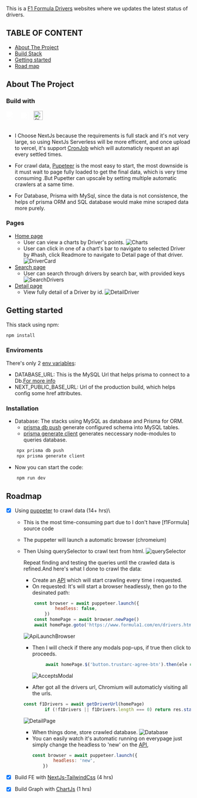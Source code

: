 This is a [F1 Formula Drivers]() websites where we updates the latest status of drivers.

## TABLE OF CONTENT

- [About The Project](#about-the-project)
- [Build Stack](#build-with)
- [Getting started](#getting-started)
- [Road map](#roadmap)

## About The Project

### Build with

<img alt='NextJs' width='25px' style="filter: brightness(0) invert(1); padding-right:10px;" src="https://cdn.jsdelivr.net/gh/devicons/devicon/icons/nextjs/nextjs-line.svg" />
<img alt="Prisma" width='22px' style="filter: brightness(0) invert(1); padding-right:10px;" src='./prisma_icon.png'>
<img alt="ChartJs" width='25px' style="padding-right:10px;" src='https://scicoding.com/content/images/2021/09/chartjs-logo-1.svg'>

<br/>
<br/>

- I Choose NextJs because the requirements is full stack and it's not very large, so using NextJs Serverless will be more efficent, and once upload to vercel, it's support [CronJob](https://vercel.com/blog/cron-jobs) which will automaticly request an api every settled times.

- For crawl data, [Pupeteer](https://pptr.dev/) is the most easy to start, the most downside is it must wait to page fully loaded to get the final data, which is very time consuming .But Pupetter can upscale by setting multiple automatic crawlers at a same time.

- For Database, Prisma with MySql, since the data is not consistence, the helps of prisma ORM and SQL database would make mine scraped data more purely.

### Pages

- [Home page]()
  - User can view a charts by Driver's points.
    ![Charts](/readme/chartByPoints.png)
  - User can click in one of a chart's bar to navigate to selected Driver by #hash, click Readmore to navigate to Detail page of that driver.
    ![DriverCard](/readme/allDrivers.png)
- [Search page](/)
  - User can search through drivers by search bar, with provided keys
    ![SearchDrivers](/readme/searchPage.png)
- [Detail page](/)
  - View fully detail of a Driver by id.
    ![DetailDriver](/readme/detailPage.png)

## Getting started

This stack using npm:

```sh
npm install
```

### Enviroments

There's only 2 [env variables](/next-env.d.ts):

- DATABASE_URL: This is the MySQL Url that helps prisma to connect to a Db.[For more info](https://www.prisma.io/docs/getting-started/setup-prisma/add-to-existing-project/relational-databases/connect-your-database-typescript-planetscale#connecting-your-database)
- NEXT_PUBLIC_BASE_URL: Url of the production build, which helps config some href attributes.

### Installation

- Database: The stacks using MySQL as database and Prisma for ORM.
  - [prisma db push](/prisma/schema.prisma) generate configured schema into MySQL tables.
  - [prisma generate client](https://www.prisma.io/docs/getting-started/setup-prisma/start-from-scratch/relational-databases/querying-the-database-typescript-postgresql) generates neccessary node-modules to queries database.

```sh
    npx prisma db push
    npx prisma generate client
```

- Now you can start the code:

```sh
    npm run dev
```

## Roadmap

- [x] Using [puppeter](https://pptr.dev/) to crawl data (14+ hrs)\

  - This is the most time-consuming part due to I don't have [f1Formula] source code
  - The puppeter will launch a automatic browser (chromeium)
  - Then Using querySelector to crawl text from html.
    ![querySelector](/readme/findQueries.png)

    Repeat finding and testing the queries until the crawled data is refined.And here's what I done to crawl the data:

    - Create an [API](/src/pages/api/crawlData/f1formula.ts) which will start crawling every time i requested.
    - On requested: It's will start a browser headlessly, then go to the desinated path:

    ```Javascript
        const browser = await puppeteer.launch({
                headless: false,
            })
        const homePage = await browser.newPage()
        await homePage.goto('https://www.formula1.com/en/drivers.html', { waitUntil: 'networkidle2' })
    ```

    ![ApiLaunchBrowser](/readme/lauchChromium.png)

    - Then I will check if there any modals pop-ups, if true then click to proceeds.

      ```Javascript
           await homePage.$('button.trustarc-agree-btn').then(ele => ele?.click())
      ```

      ![AcceptsModal](/readme/acceptCookies.png)

    - After got all the drivers url, Chromium will automaticly visiting all the urls.

    ```Javascript
    const f1Drivers = await getDriverUrl(homePage)
            if (!f1Drivers || f1Drivers.length === 0) return res.status(400).json({ message: "No drivers found" })
    ```

    ![DetailPage](/readme/detailPageChromium.png)

    - When things done, store crawled database.
      ![Database](/readme/dataBase.png)
    - You can easily watch it's automatic running on everypage just simply change the headless to 'new' on the [API](/src/pages/api/crawlData/f1formula.ts),
      ```Javascript
      const browser = await puppeteer.launch({
              headless: 'new',
          })
      ```

- [x] Build FE with [NextJs-TailwindCss](#pages) (4 hrs)
- [x] Build Graph with [ChartJs](#pages) (1 hrs)
